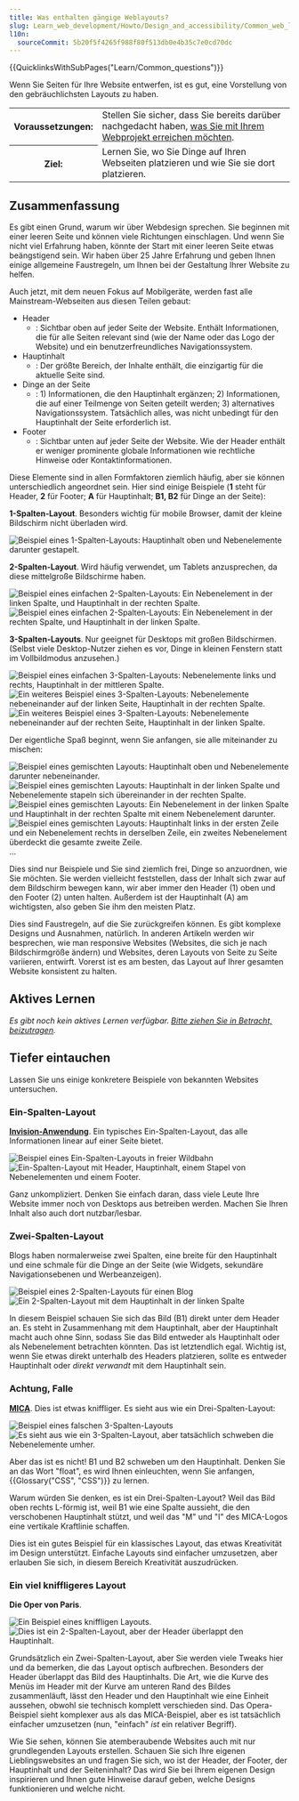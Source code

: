 ```yaml
---
title: Was enthalten gängige Weblayouts?
slug: Learn_web_development/Howto/Design_and_accessibility/Common_web_layouts
l10n:
  sourceCommit: 5b20f5f4265f988f80f513db0e4b35c7e0cd70dc
---
```


{{QuicklinksWithSubPages("Learn/Common_questions")}}

Wenn Sie Seiten für Ihre Website entwerfen, ist es gut, eine Vorstellung von den gebräuchlichsten Layouts zu haben.

<table class="standard-table">
  <tbody>
    <tr>
      <th scope="row">Voraussetzungen:</th>
      <td>
        Stellen Sie sicher, dass Sie bereits darüber nachgedacht haben,
        <a href="/de/docs/Learn_web_development/Howto/Design_and_accessibility/Thinking_before_coding"
          >was Sie mit Ihrem Webprojekt erreichen möchten</a>.
      </td>
    </tr>
    <tr>
      <th scope="row">Ziel:</th>
      <td>
        Lernen Sie, wo Sie Dinge auf Ihren Webseiten platzieren und wie Sie sie dort platzieren.
      </td>
    </tr>
  </tbody>
</table>

## Zusammenfassung

Es gibt einen Grund, warum wir über Webdesign sprechen. Sie beginnen mit einer leeren Seite und können viele Richtungen einschlagen. Und wenn Sie nicht viel Erfahrung haben, könnte der Start mit einer leeren Seite etwas beängstigend sein. Wir haben über 25 Jahre Erfahrung und geben Ihnen einige allgemeine Faustregeln, um Ihnen bei der Gestaltung Ihrer Website zu helfen.

Auch jetzt, mit dem neuen Fokus auf Mobilgeräte, werden fast alle Mainstream-Webseiten aus diesen Teilen gebaut:

- Header
  - : Sichtbar oben auf jeder Seite der Website. Enthält Informationen, die für alle Seiten relevant sind (wie der Name oder das Logo der Website) und ein benutzerfreundliches Navigationssystem.
- Hauptinhalt
  - : Der größte Bereich, der Inhalte enthält, die einzigartig für die aktuelle Seite sind.
- Dinge an der Seite
  - : 1) Informationen, die den Hauptinhalt ergänzen; 2) Informationen, die auf einer Teilmenge von Seiten geteilt werden; 3) alternatives Navigationssystem. Tatsächlich alles, was nicht unbedingt für den Hauptinhalt der Seite erforderlich ist.
- Footer
  - : Sichtbar unten auf jeder Seite der Website. Wie der Header enthält er weniger prominente globale Informationen wie rechtliche Hinweise oder Kontaktinformationen.

Diese Elemente sind in allen Formfaktoren ziemlich häufig, aber sie können unterschiedlich angeordnet sein. Hier sind einige Beispiele (**1** steht für Header, **2** für Footer; **A** für Hauptinhalt; **B1, B2** für Dinge an der Seite):

**1-Spalten-Layout**. Besonders wichtig für mobile Browser, damit der kleine Bildschirm nicht überladen wird.

![Beispiel eines 1-Spalten-Layouts: Hauptinhalt oben und Nebenelemente darunter gestapelt.](1-col-layout.png)

**2-Spalten-Layout**. Wird häufig verwendet, um Tablets anzusprechen, da diese mittelgroße Bildschirme haben.

![Beispiel eines einfachen 2-Spalten-Layouts: Ein Nebenelement in der linken Spalte, und Hauptinhalt in der rechten Spalte.](2-col-layout-right.png) ![Beispiel eines einfachen 2-Spalten-Layouts: Ein Nebenelement in der rechten Spalte, und Hauptinhalt in der linken Spalte.](2-col-layout-left.png)

**3-Spalten-Layouts**. Nur geeignet für Desktops mit großen Bildschirmen. (Selbst viele Desktop-Nutzer ziehen es vor, Dinge in kleinen Fenstern statt im Vollbildmodus anzusehen.)

![Beispiel eines einfachen 3-Spalten-Layouts: Nebenelemente links und rechts, Hauptinhalt in der mittleren Spalte.](3-col-layout.png) ![Ein weiteres Beispiel eines 3-Spalten-Layouts: Nebenelemente nebeneinander auf der linken Seite, Hauptinhalt in der rechten Spalte.](3-col-layout-alt.png) ![Ein weiteres Beispiel eines 3-Spalten-Layouts: Nebenelemente nebeneinander auf der rechten Seite, Hauptinhalt in der linken Spalte.](3-col-layout-alt2.png)

Der eigentliche Spaß beginnt, wenn Sie anfangen, sie alle miteinander zu mischen:

![Beispiel eines gemischten Layouts: Hauptinhalt oben und Nebenelemente darunter nebeneinander.](1-col-layout-alt.png) ![Beispiel eines gemischten Layouts: Hauptinhalt in der linken Spalte und Nebenelemente stapeln sich übereinander in der rechten Spalte.](2-col-layout-left-alt.png) ![Beispiel eines gemischten Layouts: Ein Nebenelement in der linken Spalte und Hauptinhalt in der rechten Spalte mit einem Nebenelement darunter.](2-col-layout-mix.png) ![Beispiel eines gemischten Layouts: Hauptinhalt links in der ersten Zeile und ein Nebenelement rechts in derselben Zeile, ein zweites Nebenelement überdeckt die gesamte zweite Zeile.](2-col-layout-mix-alt.png)…

Dies sind nur Beispiele und Sie sind ziemlich frei, Dinge so anzuordnen, wie Sie möchten. Sie werden vielleicht feststellen, dass der Inhalt sich zwar auf dem Bildschirm bewegen kann, wir aber immer den Header (1) oben und den Footer (2) unten halten. Außerdem ist der Hauptinhalt (A) am wichtigsten, also geben Sie ihm den meisten Platz.

Dies sind Faustregeln, auf die Sie zurückgreifen können. Es gibt komplexe Designs und Ausnahmen, natürlich. In anderen Artikeln werden wir besprechen, wie man responsive Websites (Websites, die sich je nach Bildschirmgröße ändern) und Websites, deren Layouts von Seite zu Seite variieren, entwirft. Vorerst ist es am besten, das Layout auf Ihrer gesamten Website konsistent zu halten.

## Aktives Lernen

_Es gibt noch kein aktives Lernen verfügbar. [Bitte ziehen Sie in Betracht, beizutragen](/de/docs/MDN/Community/Contributing/Getting_started)._

## Tiefer eintauchen

Lassen Sie uns einige konkretere Beispiele von bekannten Websites untersuchen.

### Ein-Spalten-Layout

**[Invision-Anwendung](https://www.invisionapp.com/)**. Ein typisches Ein-Spalten-Layout, das alle Informationen linear auf einer Seite bietet.

![Beispiel eines Ein-Spalten-Layouts in freier Wildbahn](screenshot-product.jpg) ![Ein-Spalten-Layout mit Header, Hauptinhalt, einem Stapel von Nebenelementen und einem Footer.](screenshot-product-overlay.jpg)

Ganz unkompliziert. Denken Sie einfach daran, dass viele Leute Ihre Website immer noch von Desktops aus betreiben werden. Machen Sie Ihren Inhalt also auch dort nutzbar/lesbar.

### Zwei-Spalten-Layout

Blogs haben normalerweise zwei Spalten, eine breite für den Hauptinhalt und eine schmale für die Dinge an der Seite (wie Widgets, sekundäre Navigationsebenen und Werbeanzeigen).

![Beispiel eines 2-Spalten-Layouts für einen Blog](screenshot-blog.jpg) ![Ein 2-Spalten-Layout mit dem Hauptinhalt in der linken Spalte](screenshot-blog-overlay.jpg)

In diesem Beispiel schauen Sie sich das Bild (B1) direkt unter dem Header an. Es steht in Zusammenhang mit dem Hauptinhalt, aber der Hauptinhalt macht auch ohne Sinn, sodass Sie das Bild entweder als Hauptinhalt oder als Nebenelement betrachten könnten. Das ist letztendlich egal. Wichtig ist, wenn Sie etwas direkt unterhalb des Headers platzieren, sollte es entweder Hauptinhalt oder _direkt verwandt_ mit dem Hauptinhalt sein.

### Achtung, Falle

**[MICA](https://www.mica.edu/about-mica/)**. Dies ist etwas kniffliger. Es sieht aus wie ein Drei-Spalten-Layout:

![Beispiel eines falschen 3-Spalten-Layouts](screenshot-education.jpg) ![Es sieht aus wie ein 3-Spalten-Layout, aber tatsächlich schweben die Nebenelemente umher.](screenshot-education-overlay.jpg)

Aber das ist es nicht! B1 und B2 schweben um den Hauptinhalt. Denken Sie an das Wort "float", es wird Ihnen einleuchten, wenn Sie anfangen, {{Glossary("CSS", "CSS")}} zu lernen.

Warum würden Sie denken, es ist ein Drei-Spalten-Layout? Weil das Bild oben rechts L-förmig ist, weil B1 wie eine Spalte aussieht, die den verschobenen Hauptinhalt stützt, und weil das "M" und "I" des MICA-Logos eine vertikale Kraftlinie schaffen.

Dies ist ein gutes Beispiel für ein klassisches Layout, das etwas Kreativität im Design unterstützt. Einfache Layouts sind einfacher umzusetzen, aber erlauben Sie sich, in diesem Bereich Kreativität auszudrücken.

### Ein viel kniffligeres Layout

**Die Oper von Paris**.

![Ein Beispiel eines kniffligen Layouts.](screenshot-opera.jpg) ![Dies ist ein 2-Spalten-Layout, aber der Header überlappt den Hauptinhalt.](screenshot-opera-overlay.jpg)

Grundsätzlich ein Zwei-Spalten-Layout, aber Sie werden viele Tweaks hier und da bemerken, die das Layout optisch aufbrechen. Besonders der Header überlappt das Bild des Hauptinhalts. Die Art, wie die Kurve des Menüs im Header mit der Kurve am unteren Rand des Bildes zusammenläuft, lässt den Header und den Hauptinhalt wie eine Einheit aussehen, obwohl sie technisch komplett verschieden sind. Das Opera-Beispiel sieht komplexer aus als das MICA-Beispiel, aber es ist tatsächlich einfacher umzusetzen (nun, "einfach" _ist_ ein relativer Begriff).

Wie Sie sehen, können Sie atemberaubende Websites auch mit nur grundlegenden Layouts erstellen. Schauen Sie sich Ihre eigenen Lieblingswebsites an und fragen Sie sich, wo ist der Header, der Footer, der Hauptinhalt und der Seiteninhalt? Das wird Sie bei Ihrem eigenen Design inspirieren und Ihnen gute Hinweise darauf geben, welche Designs funktionieren und welche nicht.
